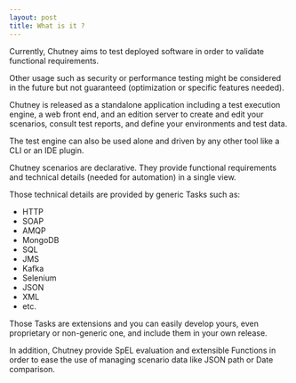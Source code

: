```yaml
---
layout: post
title: What is it ?
---
```


Currently, Chutney aims to test deployed software in order to validate functional requirements.

Other usage such as security or performance testing might be considered in the future but not guaranteed (optimization or specific features needed).

Chutney is released as a standalone application including a test execution engine, 
a web front end, and an edition server to create and edit your scenarios, consult test reports, and define your environments and test data.

The test engine can also be used alone and driven by any other tool like a CLI or an IDE plugin.

Chutney scenarios are declarative. They provide functional requirements and technical details (needed for automation) in a single view. 

Those technical details are provided by generic Tasks such as: 
* HTTP
* SOAP
* AMQP
* MongoDB
* SQL
* JMS
* Kafka
* Selenium
* JSON
* XML
* etc.

Those Tasks are extensions and you can easily develop yours, even proprietary or non-generic one, and include them in your own release.

In addition, Chutney provide SpEL evaluation and extensible Functions in order to ease the use of managing scenario data like JSON path or Date comparison.  
